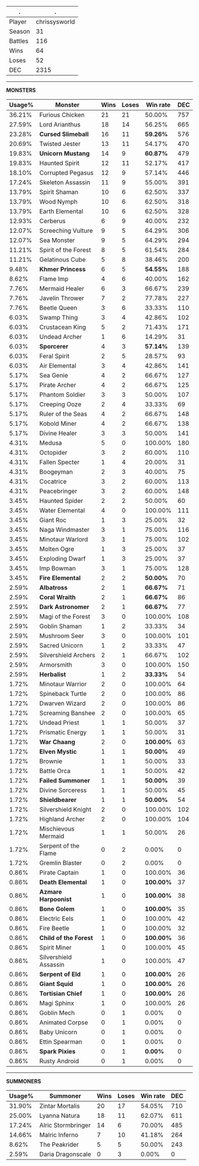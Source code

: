 .|.
|-|-
Player|chrissysworld
Season|31
Battles|116
Wins|64
Loses|52
DEC|2315

---
**MONSTERS**

Usage%|Monster|Wins|Loses|Win rate|DEC|
-|-|-|-|-|-|
36.21%|Furious Chicken|21|21|50.00%|757|
27.59%|Lord Arianthus|18|14|56.25%|665|
23.28%|**Cursed Slimeball**|16|11|**59.26%**|576|
20.69%|Twisted Jester|13|11|54.17%|470|
19.83%|**Unicorn Mustang**|14|9|**60.87%**|479|
19.83%|Haunted Spirit|12|11|52.17%|417|
18.10%|Corrupted Pegasus|12|9|57.14%|446|
17.24%|Skeleton Assassin|11|9|55.00%|391|
13.79%|Spirit Shaman|10|6|62.50%|337|
13.79%|Wood Nymph|10|6|62.50%|318|
13.79%|Earth Elemental|10|6|62.50%|328|
12.93%|Cerberus|6|9|40.00%|232|
12.07%|Screeching Vulture|9|5|64.29%|306|
12.07%|Sea Monster|9|5|64.29%|294|
11.21%|Spirit of the Forest|8|5|61.54%|284|
11.21%|Gelatinous Cube|5|8|38.46%|200|
9.48%|**Khmer Princess**|6|5|**54.55%**|188|
8.62%|Flame Imp|4|6|40.00%|162|
7.76%|Mermaid Healer|6|3|66.67%|239|
7.76%|Javelin Thrower|7|2|77.78%|227|
7.76%|Beetle Queen|3|6|33.33%|110|
6.03%|Swamp Thing|3|4|42.86%|102|
6.03%|Crustacean King|5|2|71.43%|171|
6.03%|Undead Archer|1|6|14.29%|31|
6.03%|**Sporcerer**|4|3|**57.14%**|139|
6.03%|Feral Spirit|2|5|28.57%|93|
6.03%|Air Elemental|3|4|42.86%|141|
5.17%|Sea Genie|4|2|66.67%|127|
5.17%|Pirate Archer|4|2|66.67%|125|
5.17%|Phantom Soldier|3|3|50.00%|107|
5.17%|Creeping Ooze|2|4|33.33%|69|
5.17%|Ruler of the Seas|4|2|66.67%|148|
5.17%|Kobold Miner|4|2|66.67%|138|
5.17%|Divine Healer|3|3|50.00%|141|
4.31%|Medusa|5|0|100.00%|180|
4.31%|Octopider|3|2|60.00%|110|
4.31%|Fallen Specter|1|4|20.00%|31|
4.31%|Boogeyman|2|3|40.00%|75|
4.31%|Cocatrice|3|2|60.00%|113|
4.31%|Peacebringer|3|2|60.00%|148|
3.45%|Haunted Spider|2|2|50.00%|60|
3.45%|Water Elemental|4|0|100.00%|111|
3.45%|Giant Roc|1|3|25.00%|32|
3.45%|Naga Windmaster|3|1|75.00%|116|
3.45%|Minotaur Warlord|3|1|75.00%|102|
3.45%|Molten Ogre|1|3|25.00%|37|
3.45%|Exploding Dwarf|1|3|25.00%|37|
3.45%|Imp Bowman|3|1|75.00%|128|
3.45%|**Fire Elemental**|2|2|**50.00%**|70|
2.59%|**Albatross**|2|1|**66.67%**|71|
2.59%|**Coral Wraith**|2|1|**66.67%**|86|
2.59%|**Dark Astronomer**|2|1|**66.67%**|77|
2.59%|Magi of the Forest|3|0|100.00%|108|
2.59%|Goblin Shaman|1|2|33.33%|34|
2.59%|Mushroom Seer|3|0|100.00%|101|
2.59%|Sacred Unicorn|1|2|33.33%|47|
2.59%|Silvershield Archers|2|1|66.67%|102|
2.59%|Armorsmith|3|0|100.00%|150|
2.59%|**Herbalist**|1|2|**33.33%**|54|
1.72%|Minotaur Warrior|2|0|100.00%|64|
1.72%|Spineback Turtle|2|0|100.00%|86|
1.72%|Dwarven Wizard|2|0|100.00%|86|
1.72%|Screaming Banshee|2|0|100.00%|65|
1.72%|Undead Priest|1|1|50.00%|37|
1.72%|Prismatic Energy|1|1|50.00%|31|
1.72%|**War Chaang**|2|0|**100.00%**|63|
1.72%|**Elven Mystic**|1|1|**50.00%**|49|
1.72%|Brownie|1|1|50.00%|33|
1.72%|Battle Orca|1|1|50.00%|42|
1.72%|**Failed Summoner**|1|1|**50.00%**|39|
1.72%|Divine Sorceress|1|1|50.00%|45|
1.72%|**Shieldbearer**|1|1|**50.00%**|54|
1.72%|Silvershield Knight|2|0|100.00%|102|
1.72%|Highland Archer|2|0|100.00%|104|
1.72%|Mischievous Mermaid|1|1|50.00%|26|
1.72%|Serpent of the Flame|0|2|0.00%|0|
1.72%|Gremlin Blaster|0|2|0.00%|0|
0.86%|Pirate Captain|1|0|100.00%|36|
0.86%|**Death Elemental**|1|0|**100.00%**|37|
0.86%|**Azmare Harpoonist**|1|0|**100.00%**|38|
0.86%|**Bone Golem**|1|0|**100.00%**|35|
0.86%|Electric Eels|1|0|100.00%|42|
0.86%|Fire Beetle|1|0|100.00%|32|
0.86%|**Child of the Forest**|1|0|**100.00%**|36|
0.86%|Spirit Miner|1|0|100.00%|45|
0.86%|Silvershield Assassin|1|0|100.00%|47|
0.86%|**Serpent of Eld**|1|0|**100.00%**|26|
0.86%|**Giant Squid**|1|0|**100.00%**|26|
0.86%|**Tortisian Chief**|1|0|**100.00%**|26|
0.86%|Magi Sphinx|1|0|100.00%|26|
0.86%|Goblin Mech|0|1|0.00%|0|
0.86%|Animated Corpse|0|1|0.00%|0|
0.86%|Baby Unicorn|0|1|0.00%|0|
0.86%|Ettin Spearman|0|1|0.00%|0|
0.86%|**Spark Pixies**|0|1|**0.00%**|0|
0.86%|Rusty Android|0|1|0.00%|0|

---
**SUMMONERS**

Usage%|Summoner|Wins|Loses|Win rate|DEC|
-|-|-|-|-|-|
31.90%|Zintar Mortalis|20|17|54.05%|710|
25.00%|Lyanna Natura|18|11|62.07%|611|
17.24%|Alric Stormbringer|14|6|70.00%|485|
14.66%|Malric Inferno|7|10|41.18%|264|
8.62%|The Peakrider|5|5|50.00%|243|
2.59%|Daria Dragonscale|0|3|0.00%|0|
